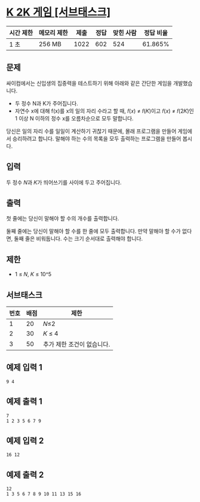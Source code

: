 # [K 2K 게임 [서브태스크]](https://www.acmicpc.net/problem/21603)

| 시간 제한 | 메모리 제한 | 제출 | 정답 | 맞힌 사람 | 정답 비율 |
| --- | --- | --- | --- | --- | --- |
| 1 초 | 256 MB | 1022 | 602 | 524 | 61.865% |

## 문제

싸이컴에서는 신입생의 집중력을 테스트하기 위해 아래와 같은 간단한 게임을 개발했습니다.

- 두 정수 N과 K가 주어집니다.
- 자연수 x에 대해 f(x)를 x의 일의 자리 수라고 할 때, 𝑓(𝑥) ≠ 𝑓(𝐾)이고 𝑓(𝑥) ≠ 𝑓(2𝐾)인 1 이상 N 이하의 정수 x를 오름차순으로 모두 말합니다.

당신은 일의 자리 수를 일일이 계산하기 귀찮기 때문에, 몰래 프로그램을 만들어 게임에서 승리하려고 합니다. 말해야 하는 수의 목록을 모두 출력하는 프로그램을 만들어 봅시다.

## 입력

두 정수 𝑁과 𝐾가 띄어쓰기를 사이에 두고 주어집니다.

## 출력

첫 줄에는 당신이 말해야 할 수의 개수를 출력합니다.

둘째 줄에는 당신이 말해야 할 수를 한 줄에 모두 출력합니다. 만약 말해야 할 수가 없다면, 둘째 줄은 비워둡니다. 수는 크기 순서대로 출력해야 합니다.

## 제한

- 1 ≤ 𝑁, 𝐾 ≤ 10^5

## 서브태스크

| 번호 | 배점 | 제한 |
| --- | --- | --- |
| 1 | 20 | 𝑁≤2 |
| 2 | 30 | 𝐾 ≤ 4 |
| 3 | 50 | 추가 제한 조건이 없습니다. |

## 예제 입력 1

```
9 4

```

## 예제 출력 1

```
7
1 2 3 5 6 7 9

```

## 예제 입력 2

```
16 12

```

## 예제 출력 2

```
12
1 3 5 6 7 8 9 10 11 13 15 16
```
